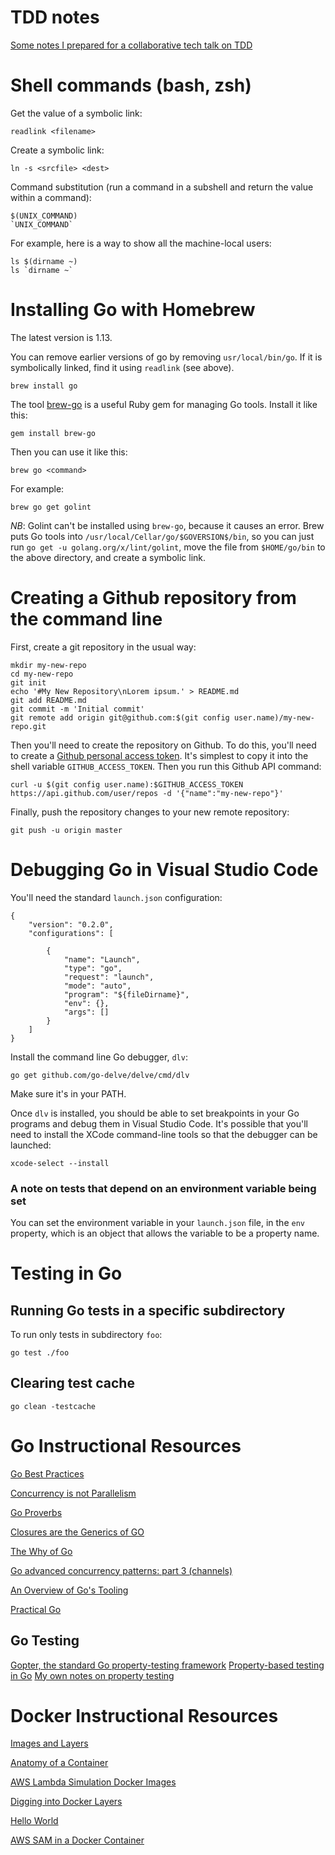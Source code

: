 # TDD notes

[Some notes I prepared for a collaborative tech talk on TDD](/tdd)

# Shell commands (bash, zsh) 
Get the value of a symbolic link:
```
readlink <filename>
```
Create a symbolic link:
```
ln -s <srcfile> <dest>
```
Command substitution (run a command in a subshell and return the value within a
command):
```
$(UNIX_COMMAND)
`UNIX_COMMAND`
```
For example, here is a way to show all the machine-local users:
```
ls $(dirname ~) 
ls `dirname ~`
```
# Installing Go with Homebrew
The latest version is 1.13.

You can remove earlier versions of go by removing `usr/local/bin/go`. If it is
symbolically linked, find it using `readlink` (see above).
```
brew install go
```
The tool [brew-go](https://github.com/mhinz/brew-go) is a useful Ruby gem for
managing Go tools. Install it like this:
```
gem install brew-go
```
Then you can use it like this:
```
brew go <command>
```
For example:
```
brew go get golint
```
*NB*: Golint can't be installed using `brew-go`, because it causes an error.
Brew puts Go tools into `/usr/local/Cellar/go/$GOVERSION$/bin`, so you can just
run `go get -u golang.org/x/lint/golint`, move the file from `$HOME/go/bin` to
the above directory, and create a symbolic link.

# Creating a Github repository from the command line
First, create a git repository in the usual way:
```
mkdir my-new-repo
cd my-new-repo
git init
echo '#My New Repository\nLorem ipsum.' > README.md
git add README.md
git commit -m 'Initial commit'
git remote add origin git@github.com:$(git config user.name)/my-new-repo.git
```
Then you'll need to create the repository on Github. To do this, you'll need to
create a [Github personal access token](https://github.com/settings/tokens).
It's simplest to copy it into the shell variable `GITHUB_ACCESS_TOKEN`. Then you
run this Github API command:
```
curl -u $(git config user.name):$GITHUB_ACCESS_TOKEN https://api.github.com/user/repos -d '{"name":"my-new-repo"}'
```
Finally, push the repository changes to your new remote repository:
```
git push -u origin master
```

# Debugging Go in Visual Studio Code

You'll need the standard `launch.json` configuration:
```
{
	"version": "0.2.0",
	"configurations": [

		{
			"name": "Launch",
			"type": "go",
			"request": "launch",
			"mode": "auto",
			"program": "${fileDirname}",
			"env": {},
			"args": []
		}
	]
}
```
Install the command line Go debugger, `dlv`:
```
go get github.com/go-delve/delve/cmd/dlv
```
Make sure it's in your PATH.

Once `dlv` is installed, you should be able to set breakpoints in your Go
programs and debug them in Visual Studio Code. It's possible that you'll need to
install the XCode command-line tools so that the debugger can be launched:
```
xcode-select --install
```
### A note on tests that depend on an environment variable being set
You can set the environment variable in your `launch.json` file, in the `env`
property, which is an object that allows the variable to be a property name.

# Testing in Go
## Running Go tests in a specific subdirectory
To run only tests in subdirectory `foo`:
```
go test ./foo
```
## Clearing test cache
```
go clean -testcache
```
# Go Instructional Resources

[Go Best Practices](https://www.brianketelsen.com/talks/gcru18-best/)

[Concurrency is not Parallelism](https://www.youtube.com/watch?v=cN_DpYBzKso)

[Go Proverbs](https://www.youtube.com/watch?v=PAAkCSZUG1c)

[Closures are the Generics of GO](https://www.youtube.com/watch?v=5IKcPMJXkKs)

[The Why of Go](https://www.infoq.com/presentations/go-concurrency-gc/)

[Go advanced concurrency patterns: part 3 (channels)](https://blogtitle.github.io/go-advanced-concurrency-patterns-part-3-channels/)

[An Overview of Go's Tooling](https://www.alexedwards.net/blog/an-overview-of-go-tooling)

[Practical Go](https://dave.cheney.net/practical-go/presentations/qcon-china.html)

## Go Testing

[Gopter, the standard Go property-testing framework](https://github.com/leanovate/gopter)
[Property-based testing in Go](https://giedrius.blog/2019/07/08/property-based-testing-in-golang/)
[My own notes on property testing](/gopter-notes)

# Docker Instructional Resources

[Images and Layers](https://docs.docker.com/storage/storagedriver/)

[Anatomy of a Container](https://www.slideshare.net/mobile/jpetazzo/anatomy-of-a-container-namespaces-cgroups-some-filesystem-magic-linuxcon)

[AWS Lambda Simulation Docker Images](https://github.com/lambci/docker-lambda#run-examples)

[Digging into Docker Layers](https://medium.com/@jessgreb01/digging-into-docker-layers-c22f948ed612)

[Hello World](https://howtodoinjava.com/library/docker-hello-world-example/)

[AWS SAM in a Docker Container](https://medium.com/monsoon-engineering/running-aws-sam-in-a-docker-container-2491596672c2)

